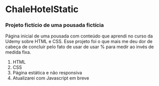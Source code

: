 # ChaleHotelStatic
<h3>
  Projeto fictício de uma pousada fictícia
</h3>
<p> Página inicial de uma pousada com conteúdo que aprendi no curso da Udemy sobre HTML e CSS. Esse projeto foi o que mais me deu dor de cabeça de concluir pelo fato de usar de usar % para medir ao invés de medida fixa.</p>

<ol>
<li>HTML</li>
<li>CSS</li>
<li>Página estática e não responsiva</li>
<li>Atualizarei com Javascript em breve</li>
</ol>
